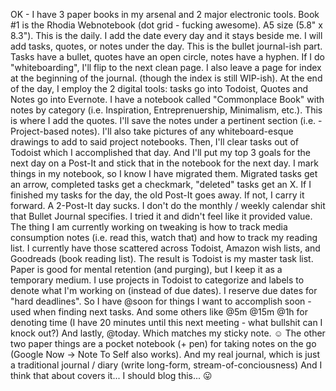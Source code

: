 OK - I have 3 paper books in my arsenal and 2 major electronic tools. Book #1 is the Rhodia Webnotebook (dot grid - fucking awesome). A5 size (5.8" x 8.3"). This is the daily. I add the date every day and it stays beside me. I will add tasks, quotes, or notes under the day. This is the bullet journal-ish part. Tasks have a bullet, quotes have an open circle, notes have a hyphen.
If I do "whiteboarding", I'll flip to the next clean page.
I also leave a page for index at the beginning of the journal.
(though the index is still WIP-ish).
At the end of the day, I employ the 2 digital tools: tasks go into Todoist, Quotes and Notes go into Evernote. I have a notebook called "Commonplace Book" with notes by category (i.e. Inspiration, Entreprenuership, Minimalism, etc.). This is where I add the quotes.
I'll save the notes under a pertinent section (i.e. - Project-based notes).
I'll also take pictures of any whiteboard-esque drawings to add to said project notebooks.
Then, I'll clear tasks out of Todoist which I accomplished that day.
And I'll put my top 3 goals for the next day on a Post-It and stick that in the notebook for the next day.
I mark things in my notebook, so I know I have migrated them. Migrated tasks get an arrow, completed tasks get a checkmark, "deleted" tasks get an X.
If I finished my tasks for the day, the old Post-It goes away. If not, I carry it forward. A 2-Post-It day sucks.
I don't do the monthly / weekly calendar shit that Bullet Journal specifies. I tried it and didn't feel like it provided value.
The thing I am currently working on tweaking is how to track media consumption notes (i.e. read this, watch that) and how to track my reading list. I currently have those scattered across Todoist, Amazon wish lists, and Goodreads (book reading list).
The result is Todoist is my master task list. Paper is good for mental retention (and purging), but I keep it as a temporary medium.
I use projects in Todoist to categorize and labels to denote what I'm working on (instead of due dates). I reserve due dates for "hard deadlines".
So I have @soon for things I want to accomplish soon - used when finding next tasks.
And some others like @5m @15m @1h for denoting time (I have 20 minutes until this next meeting - what bullshit can I knock out?)
And lastly, @today. Which matches my sticky note. ☺
The other two paper things are a pocket notebook (+ pen) for taking notes on the go (Google Now -> Note To Self also works).
And my real journal, which is just a traditional journal / diary (write long-form, stream-of-conciousness)
And I think that about covers it...
I should blog this... 😛
